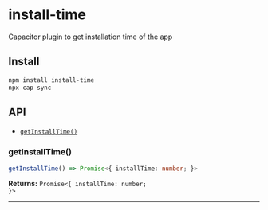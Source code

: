 # install-time

Capacitor plugin to get installation time of the app

## Install

```bash
npm install install-time
npx cap sync
```

## API

<docgen-index>

* [`getInstallTime()`](#getinstalltime)

</docgen-index>

<docgen-api>
<!--Update the source file JSDoc comments and rerun docgen to update the docs below-->

### getInstallTime()

```typescript
getInstallTime() => Promise<{ installTime: number; }>
```

**Returns:** <code>Promise&lt;{ installTime: number; }&gt;</code>

--------------------

</docgen-api>
